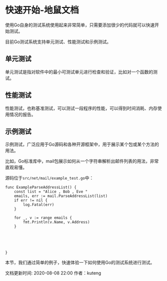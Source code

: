 # 快速开始-地鼠文档

使用Go自身的测试系统使用起来非常简单，只需要添加很少的代码就可以快速开始测试。

目前Go测试系统支持单元测试、性能测试和示例测试。

## 单元测试 <a id="r6tn0"></a>

单元测试是指对软件中的最小可测试单元进行检查和验证，比如对一个函数的测试。

## 性能测试 <a id="89jm7a"></a>

性能测试，也称基准测试，可以测试一段程序的性能，可以得到时间消耗、内存使用情况的报告。

## 示例测试 <a id="7rtz6e"></a>

示例测试，广泛应用于Go源码和各种开源框架中，用于展示某个包或某个方法的用法。

比如，Go标准库中，mail包展示如何从一个字符串解析出邮件列表的用法，非常直观易懂。

源码位于`src/net/mail/example_test.go`中：

```text
func ExampleParseAddressList() {
    const list = "Alice , Bob , Eve "
    emails, err := mail.ParseAddressList(list)
    if err != nil {
        log.Fatal(err)
    }

    for _, v := range emails {
        fmt.Println(v.Name, v.Address)
    }

    
    
    
    
}
```

本节，我们通过简单的例子，快速体验一下如何使用Go的测试系统进行测试。

文档更新时间: 2020-08-08 22:00   作者：kuteng

